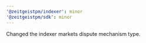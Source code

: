 ```yaml
---
'@zeitgeistpm/indexer': minor
'@zeitgeistpm/sdk': minor
---
```


Changed the indexer markets dispute mechanism type.

